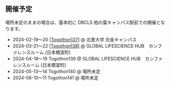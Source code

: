 ## 開催予定

場所未定のままの場合は、基本的に DBCLS 柏の葉キャンパス駅前での開催となります。

* 2024-02-19〜20 [[Togothon137](https://github.com/dbcls/Togothon/wiki/Togothon137)] @ 北里大学 白金キャンパス
* 2024-03-21〜22 [[Togothon138](https://github.com/dbcls/Togothon/wiki/Togothon138)] @ GLOBAL LIFESCIENCE HUB　カンファレンスルーム (日本橋室町)
* 2024-04-18〜19 Togothon139 @ GLOBAL LIFESCIENCE HUB　カンファレンスルーム (日本橋室町)
* 2024-05-13〜14 Togothon140 @ 場所未定
* 2024-06-10〜11 Togothon141 @ 場所未定
